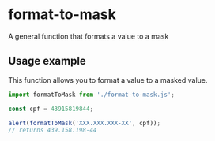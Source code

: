 # format-to-mask
A general function that formats a value to a mask

## Usage example
This function allows you to format a value to a masked value.

```javascript
import formatToMask from './format-to-mask.js';

const cpf = 43915819844;

alert(formatToMask('XXX.XXX.XXX-XX', cpf));
// returns 439.158.198-44
 
```

